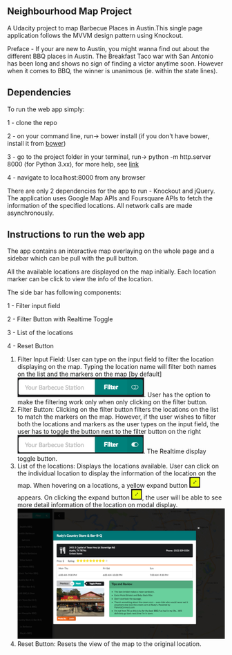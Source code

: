 ## Neighbourhood Map Project

A Udacity project to map Barbecue Places in Austin.This single page application follows the MVVM design pattern using Knockout.

Preface - If your are new to Austin, you might wanna find out about the different BBQ places in Austin. The Breakfast Taco war with San Antonio has been long and shows no sign of finding a victor anytime soon. However when it comes to BBQ, the winner is unanimous (ie. within the state lines).


## Dependencies
To run the web app simply:

1 - clone the repo

2 - on your command line, run-> bower install
    (if you don't have bower, install it from [bower](https://bower.io/#getting-started))

3 - go to the project folder in your terminal, run-> python -m http.server 8000 (for Python 3.xx), for more help, see [link](https://developer.mozilla.org/en-US/docs/Learn/Common_questions/set_up_a_local_testing_server)

4 - navigate to localhost:8000 from any browser

There are only 2 dependencies for the app to run - Knockout and jQuery. The application uses Google Map APIs and Foursquare APIs to fetch the information of the specified locations. All network calls are made asynchronously.

## Instructions to run the web app
The app contains an interactive map overlaying on the whole page and a sidebar which can be pull with the pull button.

All the available locations are displayed on the map initially. Each location marker can be click to view the info of the location.

The side bar has following components:

1 - Filter input field

2 - Filter Button with Realtime Toggle

3 - List of the locations

4 - Reset Button



1. Filter Input Field: User can type on the input field to filter the location displaying on the map. Typing the location name will filter both names on the list and the markers on the map [by default] ![](https://github.com/graidai/udacity-neighbour-project/blob/master/static/filterToggleOff.png). User has the option to make the filtering work only when only clicking on the filter button.
2. Filter Button: Clicking on the filter button filters the locations on the list to match the markers on the map. However, if the user wishes to filter both the locations and markers as the user types on the input field, the user has to toggle the button next to the filter button on the right <img src='https://github.com/graidai/udacity-neighbour-project/blob/master/static/filterToggleOn.png'/>. The Realtime display toggle button.
3. List of the locations: Displays the locations available. User can click on the individual location to display the information of the location on the map. When hovering on a locations, a yellow expand button <img src='https://github.com/graidai/udacity-neighbour-project/blob/master/static/yellowBtn.png' width='25' height='25'/> appears. On clicking the expand button <img src='https://github.com/graidai/udacity-neighbour-project/blob/master/static/yellowBtn.png' width='25' height='25'/>, the user will be able to see more detail information of the location on modal display.
![](https://github.com/graidai/udacity-neighbour-project/blob/master/static/modal.png)
4. Reset Button: Resets the view of the map to the original location.
